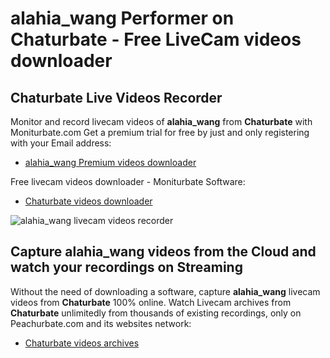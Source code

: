# alahia_wang Performer on Chaturbate - Free LiveCam videos downloader

## Chaturbate Live Videos Recorder

Monitor and record livecam videos of **alahia_wang** from **Chaturbate** with Moniturbate.com
Get a premium trial for free by just and only registering with your Email address:
* [alahia_wang Premium videos downloader](https://moniturbate.com/request-demo-licence-key.html)

Free livecam videos downloader - Moniturbate Software:
* [Chaturbate videos downloader](https://moniturbate.com/moniturbate-download-software.html)

![alahia_wang livecam videos recorder](https://peachurnet.com/templates/moniturbate-software.png)


## Capture alahia_wang videos from the Cloud and watch your recordings on Streaming

Without the need of downloading a software, capture **alahia_wang** livecam videos from **Chaturbate** 100% online.
Watch Livecam archives from **Chaturbate** unlimitedly from thousands of existing recordings, only on Peachurbate.com and its websites network:
* [Chaturbate videos archives](https://peachurnet.com/)